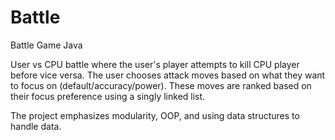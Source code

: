 # Battle
Battle Game Java

User vs CPU battle where the user's player attempts to kill CPU player before vice versa.
The user chooses attack moves based on what they want to focus on (default/accuracy/power). These moves are ranked based on their focus preference using a singly linked list.

The project emphasizes modularity, OOP, and using data structures to handle data.
